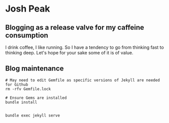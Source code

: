# Josh Peak

## Blogging as a release valve for my caffeine consumption

I drink coffee, I like running. So I have a tendency to go from thinking fast to thinking deep. Let's hope for your sake some of it is of value.

## Blog maintenance

```
# May need to edit Gemfile as specific versions of Jekyll are needed for Github
rm -rfv Gemfile.lock

# Ensure Gems are installed
bundle install


bundle exec jekyll serve
```
